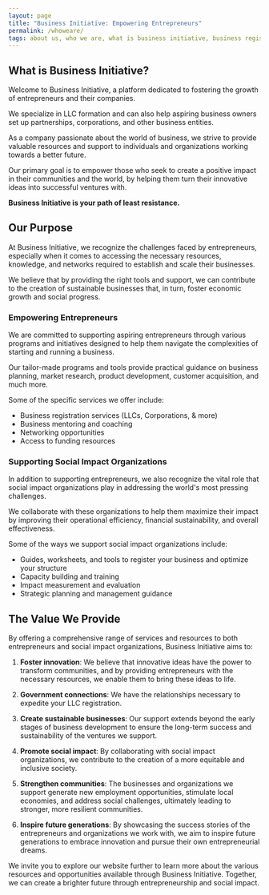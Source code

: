 ```yaml
---
layout: page
title: "Business Initiative: Empowering Entrepreneurs"
permalink: /whoweare/
tags: about us, who we are, what is business initiative, business registration, llc, corporaiton, taxes, limited liability company
---
```


## What is Business Initiative?

Welcome to Business Initiative, a platform dedicated to fostering the growth of entrepreneurs and their companies. 

We specialize in LLC formation and can also help aspiring business owners set up partnerships, corporations, and other business entities.

As a company passionate about the world of business, we strive to provide valuable resources and support to individuals and organizations working towards a better future. 

Our primary goal is to empower those who seek to create a positive impact in their communities and the world, by helping them turn their innovative ideas into successful ventures with.

**Business Initiative is your path of least resistance.**

## Our Purpose

At Business Initiative, we recognize the challenges faced by entrepreneurs, especially when it comes to accessing the necessary resources, knowledge, and networks required to establish and scale their businesses. 

We believe that by providing the right tools and support, we can contribute to the creation of sustainable businesses that, in turn, foster economic growth and social progress.

### Empowering Entrepreneurs

We are committed to supporting aspiring entrepreneurs through various programs and initiatives designed to help them navigate the complexities of starting and running a business.

Our tailor-made programs and tools provide practical guidance on business planning, market research, product development, customer acquisition, and much more.

Some of the specific services we offer include:

-   Business registration services (LLCs, Corporations, & more)
-   Business mentoring and coaching
-   Networking opportunities
-   Access to funding resources

### Supporting Social Impact Organizations

In addition to supporting entrepreneurs, we also recognize the vital role that social impact organizations play in addressing the world's most pressing challenges.

We collaborate with these organizations to help them maximize their impact by improving their operational efficiency, financial sustainability, and overall effectiveness.

Some of the ways we support social impact organizations include:

-   Guides, worksheets, and tools to register your business and optimize your structure
-   Capacity building and training
-   Impact measurement and evaluation
-   Strategic planning and management guidance

## The Value We Provide

By offering a comprehensive range of services and resources to both entrepreneurs and social impact organizations, Business Initiative aims to:

1.  **Foster innovation**: We believe that innovative ideas have the power to transform communities, and by providing entrepreneurs with the necessary resources, we enable them to bring these ideas to life.

2.  **Government connections**: We have the relationships necessary to expedite your LLC registration.

3.  **Create sustainable businesses**: Our support extends beyond the early stages of business development to ensure the long-term success and sustainability of the ventures we support.

4.  **Promote social impact**: By collaborating with social impact organizations, we contribute to the creation of a more equitable and inclusive society.

5.  **Strengthen communities**: The businesses and organizations we support generate new employment opportunities, stimulate local economies, and address social challenges, ultimately leading to stronger, more resilient communities.

6.  **Inspire future generations**: By showcasing the success stories of the entrepreneurs and organizations we work with, we aim to inspire future generations to embrace innovation and pursue their own entrepreneurial dreams.

We invite you to explore our website further to learn more about the various resources and opportunities available through Business Initiative. Together, we can create a brighter future through entrepreneurship and social impact.